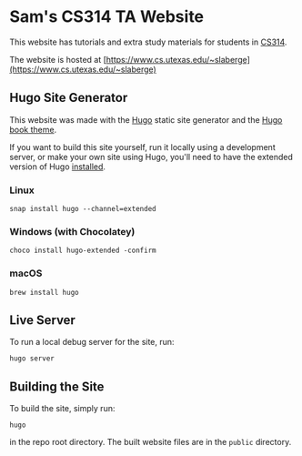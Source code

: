 # Sam's CS314 TA Website

This website has tutorials and extra study materials for
students in [CS314](https://www.cs.utexas.edu/~scottm/cs314/index.htm).

The website is hosted at [https://www.cs.utexas.edu/~slaberge](https://www.cs.utexas.edu/~slaberge)

## Hugo Site Generator

This website was made with the [Hugo](https://gohugo.io/) 
static site generator and the 
[Hugo book theme](https://themes.gohugo.io/hugo-book/).

If you want to build this site yourself, run it locally using a development
server, or make your own site using Hugo, you'll need to have 
the extended version of Hugo [installed](https://gohugo.io/getting-started/installing/).


### Linux

```
snap install hugo --channel=extended
```

### Windows (with Chocolatey)

```
choco install hugo-extended -confirm
```

### macOS
```
brew install hugo
```

## Live Server

To run a local debug server for the site, run:
```
hugo server
```

## Building the Site

To build the site, simply run:
```
hugo
```

in the repo root directory. The built website files are in the `public` directory.
